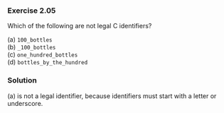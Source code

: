 ### Exercise 2.05
Which of the following are not legal C identifiers?

(a) `100_bottles`  
(b) `_100_bottles`  
(c) `one_hundred_bottles`  
(d) `bottles_by_the_hundred`

### Solution
(a) is not a legal identifier, because identifiers must start with a letter or
underscore.
